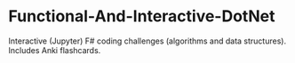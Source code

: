# Functional-And-Interactive-DotNet
Interactive (Jupyter) F# coding challenges (algorithms and data structures). Includes Anki flashcards. 
